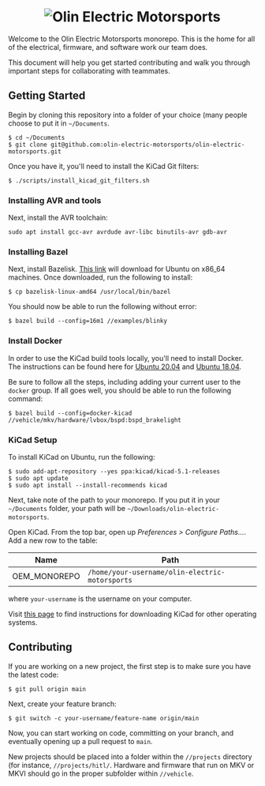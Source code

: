 <h1 align="center">
	<img
		alt="Olin Electric Motorsports"
		src="https://nyc3.digitaloceanspaces.com/oem-outline/logo-smaller.png">
</h1>

Welcome to the Olin Electric Motorsports monorepo. This is the home for all of
the electrical, firmware, and software work our team does.

This document will help you get started contributing and walk you through
important steps for collaborating with teammates.

## Getting Started

Begin by cloning this repository into a folder of your choice (many people
choose to put it in `~/Documents`.

```shell
$ cd ~/Documents
$ git clone git@github.com:olin-electric-motorsports/olin-electric-motorsports.git
```

Once you have it, you'll need to install the KiCad Git filters:

```shell
$ ./scripts/install_kicad_git_filters.sh
```

### Installing AVR and tools

Next, install the AVR toolchain:

```shell
sudo apt install gcc-avr avrdude avr-libc binutils-avr gdb-avr
```



### Installing Bazel

Next, install Bazelisk. [This
link](https://github.com/bazelbuild/bazelisk/releases/download/v1.10.1/bazelisk-linux-amd64)
will download for Ubuntu on x86\_64 machines. Once downloaded, run the
following to install:

```shell
$ cp bazelisk-linux-amd64 /usr/local/bin/bazel
```

You should now be able to run the following without error:

```shell
$ bazel build --config=16m1 //examples/blinky
```

### Install Docker

In order to use the KiCad build tools locally, you'll need to install Docker.
The instructions can be found here for [Ubuntu
20.04](https://www.digitalocean.com/community/tutorials/how-to-install-and-use-docker-on-ubuntu-20-04)
and [Ubuntu
18.04](https://www.digitalocean.com/community/tutorials/how-to-install-and-use-docker-on-ubuntu-18-04).

Be sure to follow all the steps, including adding your current user to the
`docker` group. If all goes well, you should be able to run the following
command:

```shell
$ bazel build --config=docker-kicad //vehicle/mkv/hardware/lvbox/bspd:bspd_brakelight
```

### KiCad Setup

To install KiCad on Ubuntu, run the following:

```shell
$ sudo add-apt-repository --yes ppa:kicad/kicad-5.1-releases
$ sudo apt update
$ sudo apt install --install-recommends kicad
```

Next, take note of the path to your monorepo. If you put it in your
`~/Documents` folder, your path will be `~/Downloads/olin-electric-motorsports`.

Open KiCad. From the top bar, open up _Preferences > Configure Paths..._. Add a
new row to the table:

Name | Path
-----|-----
OEM\_MONOREPO|`/home/your-username/olin-electric-motorsports`

where `your-username` is the username on your computer.

Visit [this page](https://www.kicad.org/download/) to find instructions for
downloading KiCad for other operating systems.

## Contributing

If you are working on a new project, the first step is to make sure you have the
latest code:

```shell
$ git pull origin main
```

Next, create your feature branch:

```shell
$ git switch -c your-username/feature-name origin/main
```

Now, you can start working on code, committing on your branch, and eventually
opening up a pull request to `main`.

New projects should be placed into a folder within the `//projects` directory
(for instance, `//projects/hitl/`. Hardware and firmware that run on MKV or MKVI
should go in the proper subfolder within `//vehicle`.
